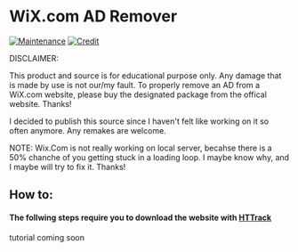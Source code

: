 # WiX.com AD Remover
 
 [![Maintenance](https://img.shields.io/badge/Maintained%3F-no-red.svg)](https://GitHub.com/MarvinTMavee/WiX-AdRemover/graphs/commit-activity)
 [![Credit](https://img.shields.io/badge/MadeBy-MaeveDevelopment-green.svg)](https://GitHub.com/MarvinTMavee)
 
DISCLAIMER:

This product and source is for educational purpose only. Any damage that is made by use is not our/my fault. To properly remove an AD from a WiX.com website, please buy the designated package from the offical website. Thanks!

I decided to publish this source since I haven't felt like working on it so often anymore. Any remakes are welcome.

NOTE: Wix.Com is not really working on local server, becahse there is a 50% chanche of you getting stuck in a loading loop.
I maybe know why, and I maybe will try to fix it. Thanks!

<h2>How to:</h2>

<h4><b>The follwing steps require you to download the website with <a href="https://www.httrack.com/page/2/en/index.html">HTTrack</a></b></h4>

tutorial coming soon
